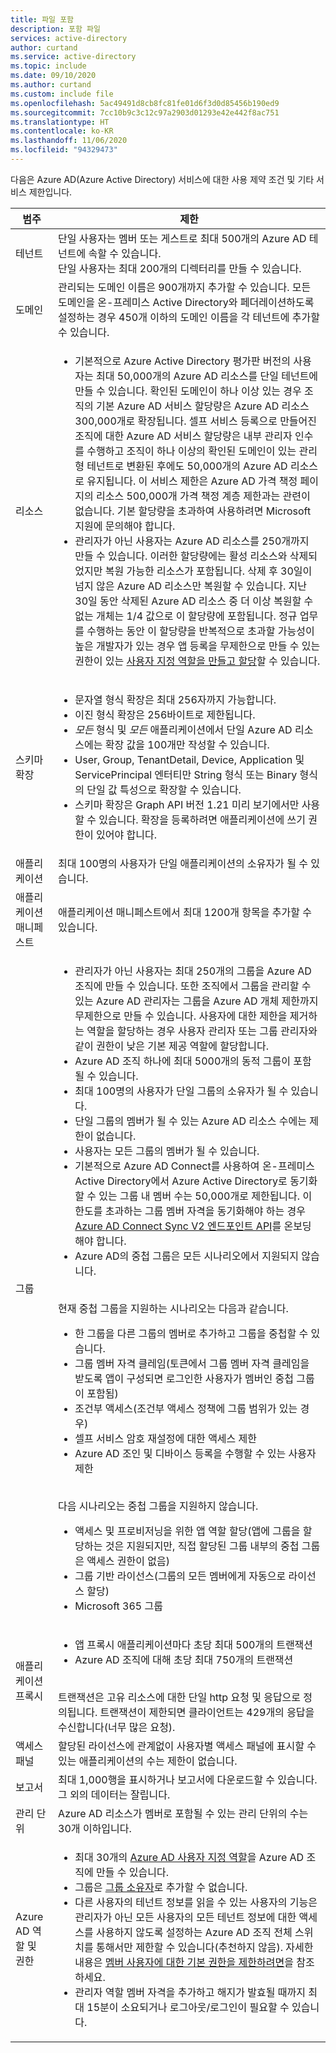 ```yaml
---
title: 파일 포함
description: 포함 파일
services: active-directory
author: curtand
ms.service: active-directory
ms.topic: include
ms.date: 09/10/2020
ms.author: curtand
ms.custom: include file
ms.openlocfilehash: 5ac49491d8cb8fc81fe01d6f3d0d85456b190ed9
ms.sourcegitcommit: 7cc10b9c3c12c97a2903d01293e42e442f8ac751
ms.translationtype: HT
ms.contentlocale: ko-KR
ms.lasthandoff: 11/06/2020
ms.locfileid: "94329473"
---
```

다음은 Azure AD(Azure Active Directory) 서비스에 대한 사용 제약 조건 및 기타 서비스 제한입니다.

| 범주 | 제한 |
| --- | --- |
| 테넌트 | 단일 사용자는 멤버 또는 게스트로 최대 500개의 Azure AD 테넌트에 속할 수 있습니다.<br/>단일 사용자는 최대 200개의 디렉터리를 만들 수 있습니다. |
| 도메인 | 관리되는 도메인 이름은 900개까지 추가할 수 있습니다. 모든 도메인을 온-프레미스 Active Directory와 페더레이션하도록 설정하는 경우 450개 이하의 도메인 이름을 각 테넌트에 추가할 수 있습니다. |
|리소스 |<ul><li>기본적으로 Azure Active Directory 평가판 버전의 사용자는 최대 50,000개의 Azure AD 리소스를 단일 테넌트에 만들 수 있습니다. 확인된 도메인이 하나 이상 있는 경우 조직의 기본 Azure AD 서비스 할당량은 Azure AD 리소스 300,000개로 확장됩니다. 셀프 서비스 등록으로 만들어진 조직에 대한 Azure AD 서비스 할당량은 내부 관리자 인수를 수행하고 조직이 하나 이상의 확인된 도메인이 있는 관리형 테넌트로 변환된 후에도 50,000개의 Azure AD 리소스로 유지됩니다. 이 서비스 제한은 Azure AD 가격 책정 페이지의 리소스 500,000개 가격 책정 계층 제한과는 관련이 없습니다. 기본 할당량을 초과하여 사용하려면 Microsoft 지원에 문의해야 합니다.</li><li>관리자가 아닌 사용자는 Azure AD 리소스를 250개까지 만들 수 있습니다. 이러한 할당량에는 활성 리소스와 삭제되었지만 복원 가능한 리소스가 포함됩니다. 삭제 후 30일이 넘지 않은 Azure AD 리소스만 복원할 수 있습니다. 지난 30일 동안 삭제된 Azure AD 리소스 중 더 이상 복원할 수 없는 개체는 1/4 값으로 이 할당량에 포함됩니다. 정규 업무를 수행하는 동안 이 할당량을 반복적으로 초과할 가능성이 높은 개발자가 있는 경우 앱 등록을 무제한으로 만들 수 있는 권한이 있는 [사용자 지정 역할을 만들고 할당](../articles/active-directory/roles/quickstart-app-registration-limits.md)할 수 있습니다.</li></ul> |
| 스키마 확장 |<ul><li>문자열 형식 확장은 최대 256자까지 가능합니다. </li><li>이진 형식 확장은 256바이트로 제한됩니다.</li><li>*모든* 형식 및 *모든* 애플리케이션에서 단일 Azure AD 리소스에는 확장 값을 100개만 작성할 수 있습니다.</li><li>User, Group, TenantDetail, Device, Application 및 ServicePrincipal 엔터티만 String 형식 또는 Binary 형식의 단일 값 특성으로 확장할 수 있습니다.</li><li>스키마 확장은 Graph API 버전 1.21 미리 보기에서만 사용할 수 있습니다. 확장을 등록하려면 애플리케이션에 쓰기 권한이 있어야 합니다.</li></ul> |
| 애플리케이션 |최대 100명의 사용자가 단일 애플리케이션의 소유자가 될 수 있습니다. |
|애플리케이션 매니페스트 |애플리케이션 매니페스트에서 최대 1200개 항목을 추가할 수 있습니다. |
| 그룹 |<ul><li>관리자가 아닌 사용자는 최대 250개의 그룹을 Azure AD 조직에 만들 수 있습니다. 또한 조직에서 그룹을 관리할 수 있는 Azure AD 관리자는 그룹을 Azure AD 개체 제한까지 무제한으로 만들 수 있습니다. 사용자에 대한 제한을 제거하는 역할을 할당하는 경우 사용자 관리자 또는 그룹 관리자와 같이 권한이 낮은 기본 제공 역할에 할당합니다.</li><li>Azure AD 조직 하나에 최대 5000개의 동적 그룹이 포함될 수 있습니다.<li>최대 100명의 사용자가 단일 그룹의 소유자가 될 수 있습니다.</li><li>단일 그룹의 멤버가 될 수 있는 Azure AD 리소스 수에는 제한이 없습니다.</li><li>사용자는 모든 그룹의 멤버가 될 수 있습니다.</li><li>기본적으로 Azure AD Connect를 사용하여 온-프레미스 Active Directory에서 Azure Active Directory로 동기화할 수 있는 그룹 내 멤버 수는 50,000개로 제한됩니다. 이 한도를 초과하는 그룹 멤버 자격을 동기화해야 하는 경우 [Azure AD Connect Sync V2 엔드포인트 API](../articles/active-directory/hybrid/how-to-connect-sync-endpoint-api-v2.md)를 온보딩해야 합니다.</li><li>Azure AD의 중첩 그룹은 모든 시나리오에서 지원되지 않습니다.</li></ul><br/> 현재 중첩 그룹을 지원하는 시나리오는 다음과 같습니다.<ul><li> 한 그룹을 다른 그룹의 멤버로 추가하고 그룹을 중첩할 수 있습니다.</li><li> 그룹 멤버 자격 클레임(토큰에서 그룹 멤버 자격 클레임을 받도록 앱이 구성되면 로그인한 사용자가 멤버인 중첩 그룹이 포함됨)</li><li>조건부 액세스(조건부 액세스 정책에 그룹 범위가 있는 경우)</li><li>셀프 서비스 암호 재설정에 대한 액세스 제한</li><li>Azure AD 조인 및 디바이스 등록을 수행할 수 있는 사용자 제한</li></ul><br/>다음 시나리오는 중첩 그룹을 지원하지 않습니다.<ul><li> 액세스 및 프로비저닝을 위한 앱 역할 할당(앱에 그룹을 할당하는 것은 지원되지만, 직접 할당된 그룹 내부의 중첩 그룹은 액세스 권한이 없음)</li><li>그룹 기반 라이선스(그룹의 모든 멤버에게 자동으로 라이선스 할당)</li><li>Microsoft 365 그룹</li></ul> |
| 애플리케이션 프록시 | <ul><li>앱 프록시 애플리케이션마다 초당 최대 500개의 트랜잭션</li><li>Azure AD 조직에 대해 초당 최대 750개의 트랜잭션</li></ul><br/>트랜잭션은 고유 리소스에 대한 단일 http 요청 및 응답으로 정의됩니다. 트랜잭션이 제한되면 클라이언트는 429개의 응답을 수신합니다(너무 많은 요청). |
| 액세스 패널 |할당된 라이선스에 관계없이 사용자별 액세스 패널에 표시할 수 있는 애플리케이션의 수는 제한이 없습니다.  |
| 보고서 | 최대 1,000행을 표시하거나 보고서에 다운로드할 수 있습니다. 그 외의 데이터는 잘립니다. |
| 관리 단위 | Azure AD 리소스가 멤버로 포함될 수 있는 관리 단위의 수는 30개 이하입니다. |
| Azure AD 역할 및 권한 | <ul><li>최대 30개의 [Azure AD 사용자 지정 역할](https://docs.microsoft.com/azure/active-directory//users-groups-roles/roles-custom-overview?context=azure/active-directory/users-groups-roles/context/ugr-context)을 Azure AD 조직에 만들 수 있습니다.</li><li>그룹은 [그룹 소유자](https://docs.microsoft.com/azure/active-directory/fundamentals/users-default-permissions?context=azure/active-directory/users-groups-roles/context/ugr-context#object-ownership)로 추가할 수 없습니다.</li><li>다른 사용자의 테넌트 정보를 읽을 수 있는 사용자의 기능은 관리자가 아닌 모든 사용자의 모든 테넌트 정보에 대한 액세스를 사용하지 않도록 설정하는 Azure AD 조직 전체 스위치를 통해서만 제한할 수 있습니다(추천하지 않음). 자세한 내용은 [멤버 사용자에 대한 기본 권한을 제한하려면](https://docs.microsoft.com/azure/active-directory/fundamentals/users-default-permissions?context=azure/active-directory/users-groups-roles/context/ugr-context#to-restrict-the-default-permissions-for-member-users)을 참조하세요.</li><li>관리자 역할 멤버 자격을 추가하고 해지가 발효될 때까지 최대 15분이 소요되거나 로그아웃/로그인이 필요할 수 있습니다.</li></ul> |
